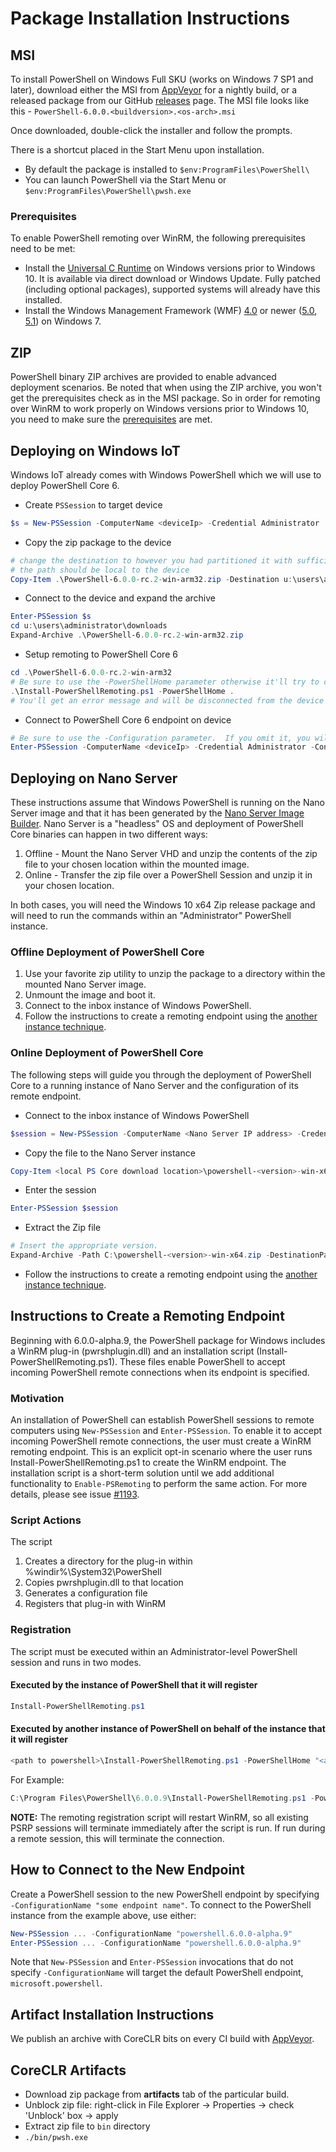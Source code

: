 # Package Installation Instructions

## MSI

To install PowerShell on Windows Full SKU (works on Windows 7 SP1 and later), download either the MSI from [AppVeyor][] for a nightly build,
or a released package from our GitHub [releases][] page. The MSI file looks like this - `PowerShell-6.0.0.<buildversion>.<os-arch>.msi`

Once downloaded, double-click the installer and follow the prompts.

There is a shortcut placed in the Start Menu upon installation.

* By default the package is installed to `$env:ProgramFiles\PowerShell\`
* You can launch PowerShell via the Start Menu or `$env:ProgramFiles\PowerShell\pwsh.exe`

### Prerequisites

To enable PowerShell remoting over WinRM, the following prerequisites need to be met:

* Install the [Universal C Runtime](https://www.microsoft.com/download/details.aspx?id=50410) on Windows versions prior to Windows 10.
  It is available via direct download or Windows Update.
  Fully patched (including optional packages), supported systems will already have this installed.
* Install the Windows Management Framework (WMF) [4.0](https://www.microsoft.com/download/details.aspx?id=40855)
  or newer ([5.0](https://www.microsoft.com/download/details.aspx?id=50395),
  [5.1](https://www.microsoft.com/download/details.aspx?id=54616)) on Windows 7.

## ZIP

PowerShell binary ZIP archives are provided to enable advanced deployment scenarios.
Be noted that when using the ZIP archive, you won't get the prerequisites check as in the MSI package.
So in order for remoting over WinRM to work properly on Windows versions prior to Windows 10,
you need to make sure the [prerequisites](#prerequisites) are met.

## Deploying on Windows IoT

Windows IoT already comes with Windows PowerShell which we will use to deploy PowerShell Core 6.

* Create `PSSession` to target device

```powershell
$s = New-PSSession -ComputerName <deviceIp> -Credential Administrator
```

* Copy the zip package to the device

```powershell
# change the destination to however you had partitioned it with sufficient space for the zip and the unzipped contents
# the path should be local to the device
Copy-Item .\PowerShell-6.0.0-rc.2-win-arm32.zip -Destination u:\users\administrator\Downloads -ToSession $s
```

* Connect to the device and expand the archive

```powershell
Enter-PSSession $s
cd u:\users\administrator\downloads
Expand-Archive .\PowerShell-6.0.0-rc.2-win-arm32.zip
```

* Setup remoting to PowerShell Core 6

```powershell
cd .\PowerShell-6.0.0-rc.2-win-arm32
# Be sure to use the -PowerShellHome parameter otherwise it'll try to create a new endpoint with Windows PowerShell 5.1
.\Install-PowerShellRemoting.ps1 -PowerShellHome .
# You'll get an error message and will be disconnected from the device because it has to restart WinRM
```

* Connect to PowerShell Core 6 endpoint on device

```powershell
# Be sure to use the -Configuration parameter.  If you omit it, you will connect to Windows PowerShell 5.1
Enter-PSSession -ComputerName <deviceIp> -Credential Administrator -Configuration powershell.6.0.0-rc.2
```

## Deploying on Nano Server

These instructions assume that Windows PowerShell is running on the Nano Server image and that it has been generated by the [Nano Server Image Builder](https://technet.microsoft.com/windows-server-docs/get-started/deploy-nano-server).
Nano Server is a "headless" OS and deployment of PowerShell Core binaries can happen in two different ways:

1. Offline - Mount the Nano Server VHD and unzip the contents of the zip file to your chosen location within the mounted image.
1. Online - Transfer the zip file over a PowerShell Session and unzip it in your chosen location.

In both cases, you will need the Windows 10 x64 Zip release package and will need to run the commands within an "Administrator" PowerShell instance.

### Offline Deployment of PowerShell Core

1. Use your favorite zip utility to unzip the package to a directory within the mounted Nano Server image.
1. Unmount the image and boot it.
1. Connect to the inbox instance of Windows PowerShell.
1. Follow the instructions to create a remoting endpoint using the [another instance technique](#executed-by-another-instance-of-powershell-on-behalf-of-the-instance-that-it-will-register).

### Online Deployment of PowerShell Core

The following steps will guide you through the deployment of PowerShell Core to a running instance of Nano Server and the configuration of its remote endpoint.

* Connect to the inbox instance of Windows PowerShell

```powershell
$session = New-PSSession -ComputerName <Nano Server IP address> -Credential <An Administrator account on the system>
```

* Copy the file to the Nano Server instance

```powershell
Copy-Item <local PS Core download location>\powershell-<version>-win-x64.zip c:\ -ToSession $session
```

* Enter the session

```powershell
Enter-PSSession $session
```

* Extract the Zip file

```powershell
# Insert the appropriate version.
Expand-Archive -Path C:\powershell-<version>-win-x64.zip -DestinationPath "C:\PowerShellCore_<version>"
```

* Follow the instructions to create a remoting endpoint using the [another instance technique](#executed-by-another-instance-of-powershell-on-behalf-of-the-instance-that-it-will-register).

## Instructions to Create a Remoting Endpoint

Beginning with 6.0.0-alpha.9, the PowerShell package for Windows includes a WinRM plug-in (pwrshplugin.dll) and an installation script (Install-PowerShellRemoting.ps1).
These files enable PowerShell to accept incoming PowerShell remote connections when its endpoint is specified.

### Motivation

An installation of PowerShell can establish PowerShell sessions to remote computers using `New-PSSession` and `Enter-PSSession`.
To enable it to accept incoming PowerShell remote connections, the user must create a WinRM remoting endpoint.
This is an explicit opt-in scenario where the user runs Install-PowerShellRemoting.ps1 to create the WinRM endpoint.
The installation script is a short-term solution until we add additional functionality to `Enable-PSRemoting` to perform the same action.
For more details, please see issue [#1193](https://github.com/PowerShell/PowerShell/issues/1193).

### Script Actions

The script

1. Creates a directory for the plug-in within %windir%\System32\PowerShell
1. Copies pwrshplugin.dll to that location
1. Generates a configuration file
1. Registers that plug-in with WinRM

### Registration

The script must be executed within an Administrator-level PowerShell session and runs in two modes.

#### Executed by the instance of PowerShell that it will register

``` powershell
Install-PowerShellRemoting.ps1
```

#### Executed by another instance of PowerShell on behalf of the instance that it will register

``` powershell
<path to powershell>\Install-PowerShellRemoting.ps1 -PowerShellHome "<absolute path to the instance's $PSHOME>" -PowerShellVersion "<the powershell version tag>"
```

For Example:

``` powershell
C:\Program Files\PowerShell\6.0.0.9\Install-PowerShellRemoting.ps1 -PowerShellHome "C:\Program Files\PowerShell\6.0.0.9\" -PowerShellVersion "6.0.0-alpha.9"
```

**NOTE:** The remoting registration script will restart WinRM, so all existing PSRP sessions will terminate immediately after the script is run. If run during a remote session, this will terminate the connection.

## How to Connect to the New Endpoint

Create a PowerShell session to the new PowerShell endpoint by specifying `-ConfigurationName "some endpoint name"`. To connect to the PowerShell instance from the example above, use either:

``` powershell
New-PSSession ... -ConfigurationName "powershell.6.0.0-alpha.9"
Enter-PSSession ... -ConfigurationName "powershell.6.0.0-alpha.9"
```

Note that `New-PSSession` and `Enter-PSSession` invocations that do not specify `-ConfigurationName` will target the default PowerShell endpoint, `microsoft.powershell`.

## Artifact Installation Instructions

We publish an archive with CoreCLR bits on every CI build with [AppVeyor][].

[releases]: https://github.com/PowerShell/PowerShell/releases
[signing]: ../../tools/Sign-Package.ps1
[AppVeyor]: https://ci.appveyor.com/project/PowerShell/powershell

## CoreCLR Artifacts

* Download zip package from **artifacts** tab of the particular build.
* Unblock zip file: right-click in File Explorer -> Properties ->
  check 'Unblock' box -> apply
* Extract zip file to `bin` directory
* `./bin/pwsh.exe`
